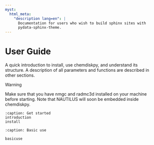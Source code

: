 ```yaml
---
myst:
  html_meta:
    "description lang=en": |
      Documentation for users who wish to build sphinx sites with
      pydata-sphinx-theme.
---
```


# User Guide

A quick introduction to install, use chemdiskpy, and understand its structure. A description of all parameters and functions are described in other sections.

> [!WARNING]
> Make sure that you have nmgc and radmc3d installed on your machine before starting. Note that NAUTILUS will soon be embedded inside chemdiskpy.



```{toctree}
:caption: Get started
introduction
install
```

```{toctree}
:caption: Basic use

basicuse
```
